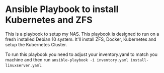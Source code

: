 # Ansible Playbook to install Kubernetes and ZFS

This is a playbook to setup my NAS. This playbook is designed to run on a fresh installed Debian 10 system. It'll install ZFS, Docker, Kubernetes and setup the Kubernetes Cluster.

To run this playbook you need to adjust your inventory.yaml to match you machine and then run `ansible-playbook -i inventory.yaml install-linuxserver.yaml`.
